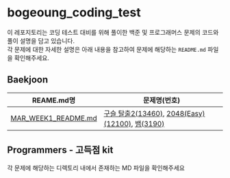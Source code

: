 # bogeoung_coding_test
이 레포지토리는 코딩 테스트 대비를 위해 풀이한 백준 및 프로그래머스 문제의 코드와 풀이 설명을 담고 있습니다.  
각 문제에 대한 자세한 설명은 아래 내용을 참고하여 문제에 해당하는 `README.md` 파일을 확인해주세요.

## Baekjoon
| REAME.md명 | 문제명(번호) |
|------------|---------------------------------------------------------------------------------------------------------------------------------|
| [MAR_WEEK1_README.md]() | [구슬 탈출2(13460)](https://www.acmicpc.net/problem/13460), [2048(Easy)(12100)](https://www.acmicpc.net/problem/12100), [뱀(3190)](https://www.acmicpc.net/problem/3190) |

## Programmers - 고득점 kit
각 문제에 해당하는 디렉토리 내에서 존재하는 MD 파일을 확인해주세요